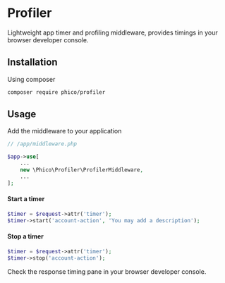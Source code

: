 # Profiler

Lightweight app timer and profiling middleware, provides timings in your browser developer console.

## Installation

Using composer

```sh
composer require phico/profiler
```

## Usage

Add the middleware to your application

```php
// /app/middleware.php

$app->use[
    ...
    new \Phico\Profiler\ProfilerMiddleware,
    ...
];

```

#### Start a timer
```php
$timer = $request->attr('timer');
$timer->start('account-action', 'You may add a description');
```

#### Stop a timer
```php
$timer = $request->attr('timer');
$timer->stop('account-action');
```

Check the response timing pane in your browser developer console.
